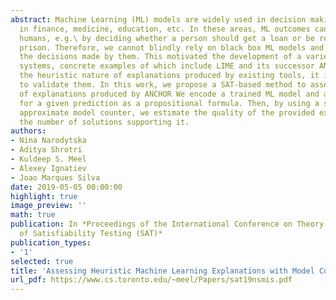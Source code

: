 ```yaml
---
abstract: Machine Learning (ML) models are widely used in decision making procedures
  in finance, medicine, education, etc. In these areas, ML outcomes can directly affect
  humans, e.g.\ by deciding whether a person should get a loan or be released from
  prison. Therefore, we cannot blindly rely on black box ML models and need to explain
  the decisions made by them. This motivated the development of a variety of ML-explainer
  systems, concrete examples of which include LIME and its successor ANCHOR. Due to
  the heuristic nature of explanations produced by existing tools, it is necessary
  to validate them. In this work, we propose a SAT-based method to assess the quality
  of explanations produced by ANCHOR We encode a trained ML model and an explanation
  for a given prediction as a propositional formula. Then, by using a state-of-the-art
  approximate model counter, we estimate the quality of the provided explanation as
  the number of solutions supporting it.
authors:
- Nina Narodytska
- Aditya Shrotri
- Kuldeep S. Meel
- Alexey Ignatiev
- Joao Marques Silva
date: 2019-05-05 00:00:00
highlight: true
image_preview: ''
math: true
publication: In *Proceedings of the International Conference on Theory and Applications
  of Satisfiability Testing (SAT)*
publication_types:
- '1'
selected: true
title: 'Assessing Heuristic Machine Learning Explanations with Model Counting  '
url_pdf: https://www.cs.toronto.edu/~meel/Papers/sat19nsmis.pdf
---
```


